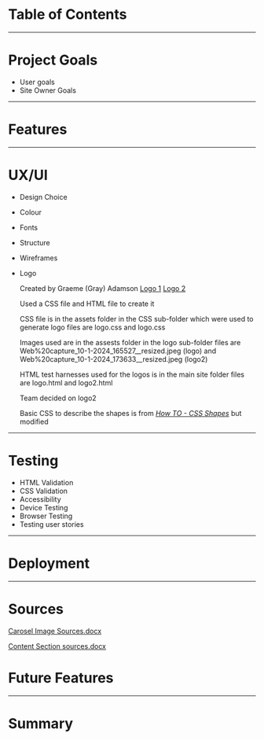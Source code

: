 # Table of Contents #
- - - -
# Project Goals #
- User goals
- Site Owner Goals
- - - -
# Features #
- - - -
# UX/UI #
- Design Choice
- Colour
- Fonts
- Structure
- Wireframes
- Logo

    Created by Graeme (Gray) Adamson
        [Logo 1](/assets/logo/Web%20capture_10-1-2024_165527__resized.jpeg)
        [Logo 2](/assets/logo/Web%20capture_10-1-2024_173633__resized.jpeg)

    Used a CSS file and HTML file to create it

    CSS file is in the assets folder in the CSS sub-folder which were used to generate logo
        files are logo.css and logo.css

    Images used are in the assests folder in the logo sub-folder
        files are Web%20capture_10-1-2024_165527__resized.jpeg (logo) and Web%20capture_10-1-2024_173633__resized.jpeg (logo2)
        
    HTML test harnesses used for the logos is in the main site folder
        files are logo.html and logo2.html

    Team decided on logo2

    Basic CSS to describe the shapes is from *[How TO - CSS Shapes](https://www.w3schools.com/howto/howto_css_shapes.asp)* but modified
- - - -
# Testing #
- HTML Validation
- CSS Validation
- Accessibility
- Device Testing
- Browser Testing
- Testing user stories
- - - -
# Deployment #
- - - -
# Sources #
[Carosel Image Sources.docx](https://github.com/Karlsberg62/Hackathon1/files/13889520/Carosel.Image.Sources.docx)

[Content Section sources.docx](https://github.com/Karlsberg62/Hackathon1/files/13889524/Content.Section.sources.docx)

# Future Features #
- - - -
# Summary #
